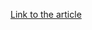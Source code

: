[Link to the article](https://www.sentinelone.com/labs/exploring-the-virustotal-dataset-an-analysts-guide-to-effective-threat-research/)

